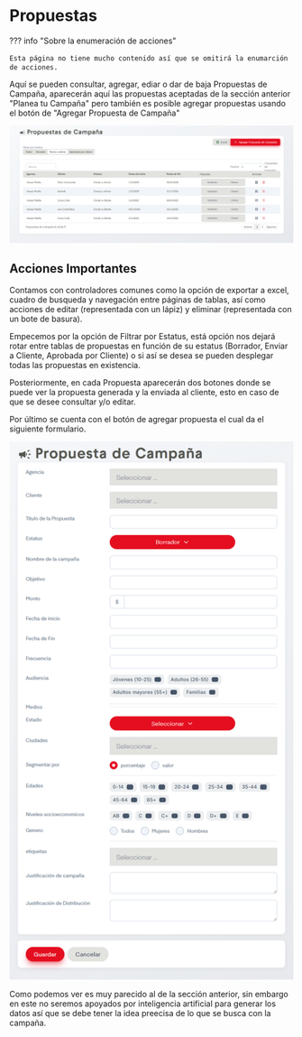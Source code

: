 # Propuestas

??? info "Sobre la enumeración de acciones"

    Esta página no tiene mucho contenido así que se omitirá la enumarción de acciones.

Aquí se pueden consultar, agregar, ediar o dar de baja Propuestas de Campaña, aparecerán aquí las propuestas aceptadas de la sección anterior "Planea tu Campaña" pero también es posible agregar propuestas usando el botón de "Agregar Propuesta de Campaña"

![propuestasCamp](../assets/propuestasCamp.png)

## Acciones Importantes

Contamos con controladores comunes como la opción de exportar a excel, cuadro de busqueda y navegación entre páginas de tablas, así como acciones de editar (representada con un lápiz) y eliminar (representada con un bote de basura).

Empecemos por la opción de Filtrar por Estatus, está opción nos dejará rotar entre tablas de propuestas en función de su estatus (Borrador, Enviar a Cliente, Aprobada por Cliente) o si así se desea se pueden desplegar todas las propuestas en existencia.

Posteriormente, en cada Propuesta aparecerán dos botones donde se puede ver la propuesta generada y la enviada al cliente, esto en caso de que se desee consultar y/o editar.

Por último se cuenta con el botón de agregar propuesta el cual da el siguiente formulario.

![agregarPropuesta](../assets/agregarPropuesta.png)

Como podemos ver es muy parecido al de la sección anterior, sin embargo en este no seremos apoyados por inteligencia artificial para generar los datos así que se debe tener la idea preecisa de lo que se busca con la campaña.

